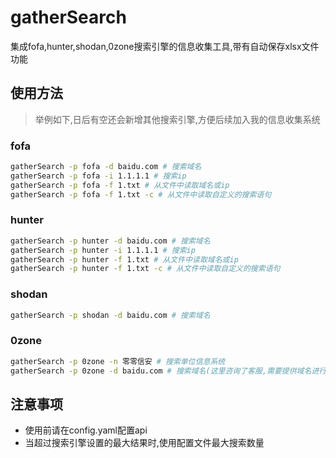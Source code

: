 # gatherSearch

集成fofa,hunter,shodan,0zone搜索引擎的信息收集工具,带有自动保存xlsx文件功能


## 使⽤方法

> 举例如下,日后有空还会新增其他搜索引擎,方便后续加入我的信息收集系统

### fofa

```bash
gatherSearch -p fofa -d baidu.com # 搜索域名
gatherSearch -p fofa -i 1.1.1.1 # 搜索ip
gatherSearch -p fofa -f 1.txt # 从文件中读取域名或ip
gatherSearch -p fofa -f 1.txt -c # 从文件中读取自定义的搜索语句
```

### hunter

```bash
gatherSearch -p hunter -d baidu.com # 搜索域名
gatherSearch -p hunter -i 1.1.1.1 # 搜索ip
gatherSearch -p hunter -f 1.txt # 从文件中读取域名或ip
gatherSearch -p hunter -f 1.txt -c # 从文件中读取自定义的搜索语句
```

### shodan

```bash
gatherSearch -p shodan -d baidu.com # 搜索域名
```


### 0zone

```bash
gatherSearch -p 0zone -n 零零信安 # 搜索单位信息系统
gatherSearch -p 0zone -d baidu.com # 搜索域名(这里咨询了客服,需要提供域名进行查询)
```

## 注意事项

- 使用前请在config.yaml配置api
- 当超过搜索引擎设置的最大结果时,使用配置文件最大搜索数量